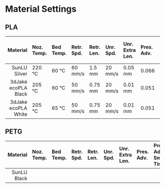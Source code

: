 # Material Settings

## PLA

| Material                | Noz. Temp. | Bed Temp. | Retr. Spd. | Retr. Len. | Unr. Spd. | Unr. Extra Len. | Pres. Adv. | Pres. Adv. Smooth Time |
|------------------------:|:-----------|:----------|:-----------|:-----------|:----------|:----------------|:-----------|:-----------------------|
| SunLU Silver            | 220 °C     | 60 °C     | 60 mm/s    | 1.5 mm     | 20 mm/s   | 0.05 mm         | 0.066      | 0.04                   |
| 3dJake ecoPLA Black     | 205 °C     | 60 °C     | 50 mm/s    | 0.75 mm    | 20 mm/s   | 0.01 mm         | 0.051      | 0.02                   |
| 3dJake ecoPLA White     | 205 °C     | 65 °C     | 50 mm/s    | 0.75 mm    | 20 mm/s   | 0.01 mm         | 0.051      | 0.02                   |

## PETG

| Material                | Noz. Temp. | Bed Temp. | Retr. Spd. | Retr. Len. | Unr. Spd. | Unr. Extra Len. | Pres. Adv. | Pres. Adv. Smooth Time |
|------------------------:|:-----------|:----------|:-----------|:-----------|:----------|:----------------|:-----------|:-----------------------|
| SunLU Black             |            |           |            |            |           |                 |            |                        |
